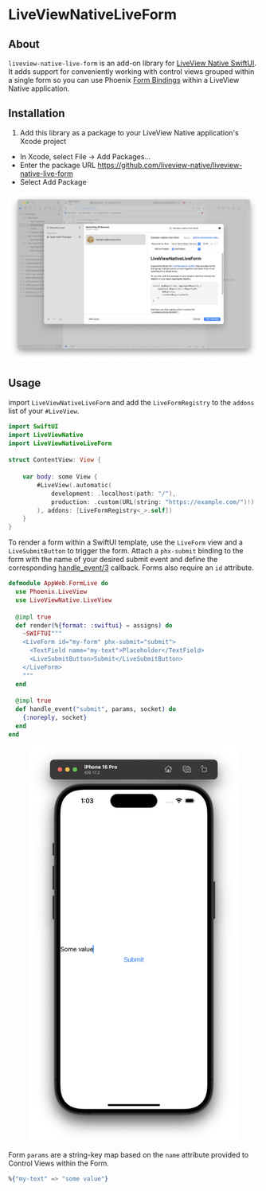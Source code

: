 # LiveViewNativeLiveForm

## About

`liveview-native-live-form` is an add-on library for [LiveView Native SwiftUI](https://github.com/liveviewnative/liveview-client-swiftui). It adds support for conveniently working with control views grouped within a single form so you can use Phoenix [Form Bindings](https://hexdocs.pm/phoenix_live_view/form-bindings.html) within a LiveView Native application.

## Installation

1. Add this library as a package to your LiveView Native application's Xcode project
* In Xcode, select File → Add Packages...
* Enter the package URL https://github.com/liveview-native/liveview-native-live-form
* Select Add Package

![Find LiveView Native Live Form Package](./assets/find-package.png)

## Usage

import `LiveViewNativeLiveForm` and add the `LiveFormRegistry` to the `addons` list of your `#LiveView`.

```swift
import SwiftUI
import LiveViewNative
import LiveViewNativeLiveForm

struct ContentView: View {

    var body: some View {
        #LiveView(.automatic(
            development: .localhost(path: "/"),
            production: .custom(URL(string: "https://example.com/")!)
        ), addons: [LiveFormRegistry<_>.self])
    }
}
```

To render a form within a SwiftUI template, use the `LiveForm` view and a `LiveSubmitButton` to trigger the form. Attach a `phx-submit` binding to the form with the name of your desired submit event and define the corresponding [handle_event/3](https://hexdocs.pm/phoenix_live_view/Phoenix.LiveView.html#c:handle_event/3) callback.
Forms also require an `id` attribute.

```elixir
defmodule AppWeb.FormLive do
  use Phoenix.LiveView
  use LiveViewNative.LiveView

  @impl true
  def render(%{format: :swiftui} = assigns) do
    ~SWIFTUI"""
    <LiveForm id="my-form" phx-submit="submit">
      <TextField name="my-text">Placeholder</TextField>
      <LiveSubmitButton>Submit</LiveSubmitButton>
    </LiveForm>
    """
  end

  @impl true
  def handle_event("submit", params, socket) do
    {:noreply, socket}
  end
end
```

<div style="height: 800; width: 100%; display: flex; height: 800px; justify-content: center; align-items: center;">
    <img style="width: 100%; height: 100%; object-fit: contain" src="assets/simple-form.png" alt="Basic Form Example"/>
</div>

Form `params` are a string-key map based on the `name` attribute provided to Control Views within the Form.

```elixir
%{"my-text" => "some value"}
```